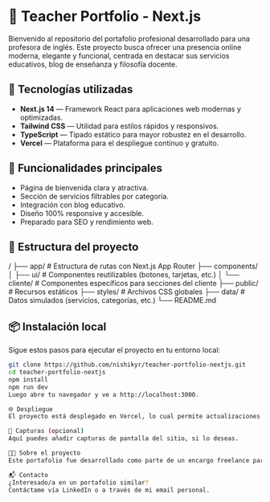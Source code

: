 # 🌟 Teacher Portfolio - Next.js

Bienvenido al repositorio del portafolio profesional desarrollado para una profesora de inglés. Este proyecto busca ofrecer una presencia online moderna, elegante y funcional, centrada en destacar sus servicios educativos, blog de enseñanza y filosofía docente.

## 🚀 Tecnologías utilizadas

- **Next.js 14** — Framework React para aplicaciones web modernas y optimizadas.
- **Tailwind CSS** — Utilidad para estilos rápidos y responsivos.
- **TypeScript** — Tipado estático para mayor robustez en el desarrollo.
- **Vercel** — Plataforma para el despliegue continuo y gratuito.

## 🎯 Funcionalidades principales

- Página de bienvenida clara y atractiva.
- Sección de servicios filtrables por categoría.
- Integración con blog educativo.
- Diseño 100% responsive y accesible.
- Preparado para SEO y rendimiento web.

## 📂 Estructura del proyecto
/
├── app/ # Estructura de rutas con Next.js App Router
├── components/
│ ├── ui/ # Componentes reutilizables (botones, tarjetas, etc.)
│ └── cliente/ # Componentes específicos para secciones del cliente
├── public/ # Recursos estáticos
├── styles/ # Archivos CSS globales
├── data/ # Datos simulados (servicios, categorías, etc.)
└── README.md


## 📦 Instalación local

Sigue estos pasos para ejecutar el proyecto en tu entorno local:

```bash
git clone https://github.com/nishikyr/teacher-portfolio-nextjs.git
cd teacher-portfolio-nextjs
npm install
npm run dev
Luego abre tu navegador y ve a http://localhost:3000.

🌐 Despliegue
El proyecto está desplegado en Vercel, lo cual permite actualizaciones rápidas y una experiencia de usuario fluida.

📸 Capturas (opcional)
Aquí puedes añadir capturas de pantalla del sitio, si lo deseas.

👩‍🏫 Sobre el proyecto
Este portafolio fue desarrollado como parte de un encargo freelance para una profesora de inglés con una fuerte presencia online. El diseño refleja su enfoque educativo, profesionalismo y cercanía con sus estudiantes.

📬 Contacto
¿Interesado/a en un portafolio similar?
Contáctame vía LinkedIn o a través de mi email personal.